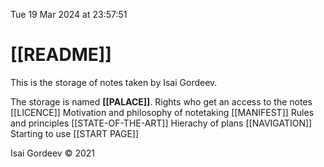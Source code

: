 Tue 19 Mar 2024 at 23:57:51
# [[README]]


This is the storage of notes taken by Isai Gordeev.


The storage is named **[[PALACE]]**. 
Rights who get an access to the notes [[LICENCE]]
Motivation and philosophy of notetaking [[MANIFEST]]
Rules and principles [[STATE-OF-THE-ART]]
Hierachy of plans [[NAVIGATION]]
Starting to use [[START PAGE]]


Isai Gordeev © 2021 
